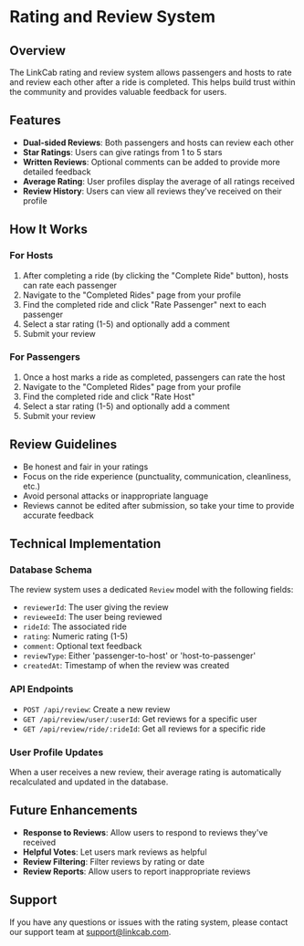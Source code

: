# Rating and Review System

## Overview

The LinkCab rating and review system allows passengers and hosts to rate and review each other after a ride is completed. This helps build trust within the community and provides valuable feedback for users.

## Features

- **Dual-sided Reviews**: Both passengers and hosts can review each other
- **Star Ratings**: Users can give ratings from 1 to 5 stars
- **Written Reviews**: Optional comments can be added to provide more detailed feedback
- **Average Rating**: User profiles display the average of all ratings received
- **Review History**: Users can view all reviews they've received on their profile

## How It Works

### For Hosts

1. After completing a ride (by clicking the "Complete Ride" button), hosts can rate each passenger
2. Navigate to the "Completed Rides" page from your profile
3. Find the completed ride and click "Rate Passenger" next to each passenger
4. Select a star rating (1-5) and optionally add a comment
5. Submit your review

### For Passengers

1. Once a host marks a ride as completed, passengers can rate the host
2. Navigate to the "Completed Rides" page from your profile
3. Find the completed ride and click "Rate Host"
4. Select a star rating (1-5) and optionally add a comment
5. Submit your review

## Review Guidelines

- Be honest and fair in your ratings
- Focus on the ride experience (punctuality, communication, cleanliness, etc.)
- Avoid personal attacks or inappropriate language
- Reviews cannot be edited after submission, so take your time to provide accurate feedback

## Technical Implementation

### Database Schema

The review system uses a dedicated `Review` model with the following fields:

- `reviewerId`: The user giving the review
- `revieweeId`: The user being reviewed
- `rideId`: The associated ride
- `rating`: Numeric rating (1-5)
- `comment`: Optional text feedback
- `reviewType`: Either 'passenger-to-host' or 'host-to-passenger'
- `createdAt`: Timestamp of when the review was created

### API Endpoints

- `POST /api/review`: Create a new review
- `GET /api/review/user/:userId`: Get reviews for a specific user
- `GET /api/review/ride/:rideId`: Get all reviews for a specific ride

### User Profile Updates

When a user receives a new review, their average rating is automatically recalculated and updated in the database.

## Future Enhancements

- **Response to Reviews**: Allow users to respond to reviews they've received
- **Helpful Votes**: Let users mark reviews as helpful
- **Review Filtering**: Filter reviews by rating or date
- **Review Reports**: Allow users to report inappropriate reviews

## Support

If you have any questions or issues with the rating system, please contact our support team at support@linkcab.com.